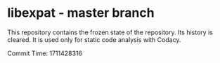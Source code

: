 # libexpat - master branch

This repository contains the frozen state of the repository.
Its history is cleared. It is used only for static code
analysis with Codacy.

Commit Time: 1711428316